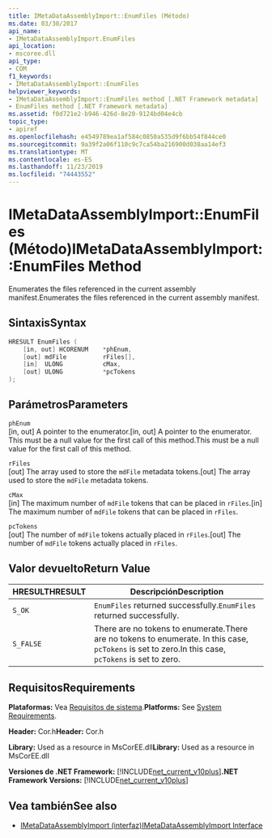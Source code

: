 ```yaml
---
title: IMetaDataAssemblyImport::EnumFiles (Método)
ms.date: 03/30/2017
api_name:
- IMetaDataAssemblyImport.EnumFiles
api_location:
- mscoree.dll
api_type:
- COM
f1_keywords:
- IMetaDataAssemblyImport::EnumFiles
helpviewer_keywords:
- IMetaDataAssemblyImport::EnumFiles method [.NET Framework metadata]
- EnumFiles method [.NET Framework metadata]
ms.assetid: f0d721e2-b946-426d-8e20-9124bd04e4cb
topic_type:
- apiref
ms.openlocfilehash: e4549789ea1af584c0850a535d9f6bb54f844ce0
ms.sourcegitcommit: 9a39f2a06f110c9c7ca54ba216900d038aa14ef3
ms.translationtype: MT
ms.contentlocale: es-ES
ms.lasthandoff: 11/23/2019
ms.locfileid: "74443552"
---
```

# <a name="imetadataassemblyimportenumfiles-method"></a><span data-ttu-id="c2d1e-102">IMetaDataAssemblyImport::EnumFiles (Método)</span><span class="sxs-lookup"><span data-stu-id="c2d1e-102">IMetaDataAssemblyImport::EnumFiles Method</span></span>
<span data-ttu-id="c2d1e-103">Enumerates the files referenced in the current assembly manifest.</span><span class="sxs-lookup"><span data-stu-id="c2d1e-103">Enumerates the files referenced in the current assembly manifest.</span></span>  
  
## <a name="syntax"></a><span data-ttu-id="c2d1e-104">Sintaxis</span><span class="sxs-lookup"><span data-stu-id="c2d1e-104">Syntax</span></span>  
  
```cpp  
HRESULT EnumFiles (  
    [in, out] HCORENUM    *phEnum,   
    [out] mdFile          rFiles[],   
    [in]  ULONG           cMax,   
    [out] ULONG           *pcTokens  
);  
```  
  
## <a name="parameters"></a><span data-ttu-id="c2d1e-105">Parámetros</span><span class="sxs-lookup"><span data-stu-id="c2d1e-105">Parameters</span></span>  
 `phEnum`  
 <span data-ttu-id="c2d1e-106">[in, out] A pointer to the enumerator.</span><span class="sxs-lookup"><span data-stu-id="c2d1e-106">[in, out] A pointer to the enumerator.</span></span> <span data-ttu-id="c2d1e-107">This must be a null value for the first call of this method.</span><span class="sxs-lookup"><span data-stu-id="c2d1e-107">This must be a null value for the first call of this method.</span></span>  
  
 `rFiles`  
 <span data-ttu-id="c2d1e-108">[out] The array used to store the `mdFile` metadata tokens.</span><span class="sxs-lookup"><span data-stu-id="c2d1e-108">[out] The array used to store the `mdFile` metadata tokens.</span></span>  
  
 `cMax`  
 <span data-ttu-id="c2d1e-109">[in] The maximum number of `mdFile` tokens that can be placed in `rFiles`.</span><span class="sxs-lookup"><span data-stu-id="c2d1e-109">[in] The maximum number of `mdFile` tokens that can be placed in `rFiles`.</span></span>  
  
 `pcTokens`  
 <span data-ttu-id="c2d1e-110">[out] The number of `mdFile` tokens actually placed in `rFiles`.</span><span class="sxs-lookup"><span data-stu-id="c2d1e-110">[out] The number of `mdFile` tokens actually placed in `rFiles`.</span></span>  
  
## <a name="return-value"></a><span data-ttu-id="c2d1e-111">Valor devuelto</span><span class="sxs-lookup"><span data-stu-id="c2d1e-111">Return Value</span></span>  
  
|<span data-ttu-id="c2d1e-112">HRESULT</span><span class="sxs-lookup"><span data-stu-id="c2d1e-112">HRESULT</span></span>|<span data-ttu-id="c2d1e-113">Descripción</span><span class="sxs-lookup"><span data-stu-id="c2d1e-113">Description</span></span>|  
|-------------|-----------------|  
|`S_OK`|<span data-ttu-id="c2d1e-114">`EnumFiles` returned successfully.</span><span class="sxs-lookup"><span data-stu-id="c2d1e-114">`EnumFiles` returned successfully.</span></span>|  
|`S_FALSE`|<span data-ttu-id="c2d1e-115">There are no tokens to enumerate.</span><span class="sxs-lookup"><span data-stu-id="c2d1e-115">There are no tokens to enumerate.</span></span> <span data-ttu-id="c2d1e-116">In this case, `pcTokens` is set to zero.</span><span class="sxs-lookup"><span data-stu-id="c2d1e-116">In this case, `pcTokens` is set to zero.</span></span>|  
  
## <a name="requirements"></a><span data-ttu-id="c2d1e-117">Requisitos</span><span class="sxs-lookup"><span data-stu-id="c2d1e-117">Requirements</span></span>  
 <span data-ttu-id="c2d1e-118">**Plataformas:** Vea [Requisitos de sistema](../../../../docs/framework/get-started/system-requirements.md).</span><span class="sxs-lookup"><span data-stu-id="c2d1e-118">**Platforms:** See [System Requirements](../../../../docs/framework/get-started/system-requirements.md).</span></span>  
  
 <span data-ttu-id="c2d1e-119">**Header:** Cor.h</span><span class="sxs-lookup"><span data-stu-id="c2d1e-119">**Header:** Cor.h</span></span>  
  
 <span data-ttu-id="c2d1e-120">**Library:** Used as a resource in MsCorEE.dll</span><span class="sxs-lookup"><span data-stu-id="c2d1e-120">**Library:** Used as a resource in MsCorEE.dll</span></span>  
  
 <span data-ttu-id="c2d1e-121">**Versiones de .NET Framework:** [!INCLUDE[net_current_v10plus](../../../../includes/net-current-v10plus-md.md)]</span><span class="sxs-lookup"><span data-stu-id="c2d1e-121">**.NET Framework Versions:** [!INCLUDE[net_current_v10plus](../../../../includes/net-current-v10plus-md.md)]</span></span>  
  
## <a name="see-also"></a><span data-ttu-id="c2d1e-122">Vea también</span><span class="sxs-lookup"><span data-stu-id="c2d1e-122">See also</span></span>

- [<span data-ttu-id="c2d1e-123">IMetaDataAssemblyImport (interfaz)</span><span class="sxs-lookup"><span data-stu-id="c2d1e-123">IMetaDataAssemblyImport Interface</span></span>](../../../../docs/framework/unmanaged-api/metadata/imetadataassemblyimport-interface.md)
